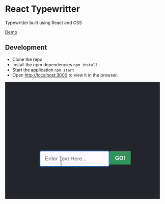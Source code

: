 # React Typewritter

Typewritter built using React and CSS

[Demo](https://react-typewriter.netlify.app/)

## Development 

- Clone the repo 
- Install the npm dependencies `npm install`
- Start the application `npm start`
- Open [http://localhost:3000](http://localhost:3000) to view it in the browser. 


![Screenshot](https://github.com/chrislaughlin/react-type-writer/blob/master/demo.gif?raw=true)
